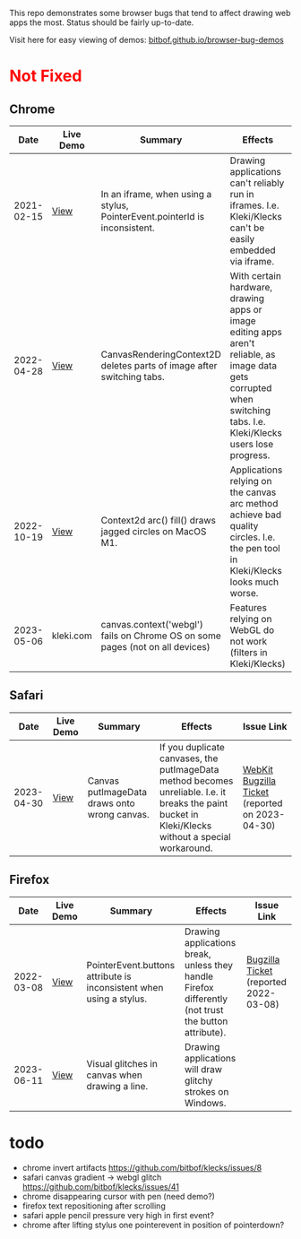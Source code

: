 This repo demonstrates some browser bugs that tend to affect drawing web apps the most. Status should be fairly up-to-date.

Visit here for easy viewing of demos: [bitbof.github.io/browser-bug-demos](https://bitbof.github.io/browser-bug-demos/)

# <span style="color:red">Not Fixed</span>

## Chrome
<table>
<thead>
    <tr>
        <th>Date</th>
        <th>Live Demo</th>
        <th>Summary</th>
        <th>Effects</th>
        <th>Issue Link</th>
    </tr>
</thead>
<tr>
    <td>2021-02-15</td>
    <td><a href="2021-02-15-chrome-iframe-pointerid-bug">View</a></td>
    <td>In an iframe, when using a stylus, PointerEvent.pointerId is inconsistent.</td>
    <td>Drawing applications can't reliably run in iframes. I.e. Kleki/Klecks can't be easily embedded via iframe.</td>
    <td><a href="https://bugs.chromium.org/p/chromium/issues/detail?id=1178643">Chromium Ticket</a> (reported 2021-02-15)</td>
</tr>
<tr>
    <td>2022-04-28</td>
    <td><a href="2022-04-28-chrome-intelhd400-canvas">View</a></td>
    <td>CanvasRenderingContext2D deletes parts of image after switching tabs.</td>
    <td>With certain hardware, drawing apps or image editing apps aren't reliable, as image data gets corrupted when switching tabs. I.e. Kleki/Klecks users lose progress.</td>
    <td><a href="https://bugs.chromium.org/p/chromium/issues/detail?id=1309876">Chromium Ticket</a> (reported 2022-03-24)</td>
</tr>
<tr>
    <td>2022-10-19</td>
    <td><a href="2022-10-19-chrome-arc">View</a></td>
    <td>Context2d arc() fill() draws jagged circles on MacOS M1.</td>
    <td>Applications relying on the canvas arc method achieve bad quality circles. I.e. the pen tool in Kleki/Klecks looks much worse.</td>
    <td><a href="https://bugs.chromium.org/p/chromium/issues/detail?id=1377687">Chromium Ticket</a> (reported 2022-10-23)</td>
</tr>
<tr>
    <td>2023-05-06</td>
    <td>kleki.com</td>
    <td>canvas.context('webgl') fails on Chrome OS on some pages (not on all devices)</td>
    <td>Features relying on WebGL do not work (filters in Kleki/Klecks)</td>
    <td><a href="https://bugs.chromium.org/p/chromium/issues/detail?id=1443160">Chromium Ticket</a> (reported 2023-05-06)</td>
</tr>
</table>

## Safari
<table>
<thead>
    <tr>
        <th>Date</th>
        <th>Live Demo</th>
        <th>Summary</th>
        <th>Effects</th>
        <th>Issue Link</th>
    </tr>
</thead>
<tr>
    <td>2023-04-30</td>
    <td><a href="2023-04-30-safari-putimagedata">View</a></td>
    <td>Canvas putImageData draws onto wrong canvas.</td>
    <td>If you duplicate canvases, the putImageData method becomes unreliable. I.e. it breaks the paint bucket in Kleki/Klecks without a special workaround.</td>
    <td><a href="https://bugs.webkit.org/show_bug.cgi?id=256151">WebKit Bugzilla Ticket</a> (reported on 2023-04-30)</td>
</tr>
</table>

## Firefox
<table>
<thead>
    <tr>
        <th>Date</th>
        <th>Live Demo</th>
        <th>Summary</th>
        <th>Effects</th>
        <th>Issue Link</th>
    </tr>
</thead>
<tr>
    <td>2022-03-08</td>
    <td><a href="2022-03-08-firefox-pointer-buttons">View</a></td>
    <td>PointerEvent.buttons attribute is inconsistent when using a stylus.</td>
    <td>Drawing applications break, unless they handle Firefox differently (not trust the button attribute).</td>
    <td><a href="https://bugzilla.mozilla.org/show_bug.cgi?id=1758516">Bugzilla Ticket</a> (reported 2022-03-08)</td>
</tr>
<tr>
    <td>2023-06-11</td>
    <td><a href="2023-06-11-firefox-line-bug">View</a></td>
    <td>Visual glitches in canvas when drawing a line.</td>
    <td>Drawing applications will draw glitchy strokes on Windows.</td>
    <td></td>
</tr>
</table>

# todo
- chrome invert artifacts https://github.com/bitbof/klecks/issues/8
- safari canvas gradient -> webgl glitch https://github.com/bitbof/klecks/issues/41
- chrome disappearing cursor with pen (need demo?)
- firefox text repositioning after scrolling
- safari apple pencil pressure very high in first event?
- chrome after lifting stylus one pointerevent in position of pointerdown?



